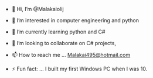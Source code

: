 - 👋 Hi, I’m @Malakaiolij
- 👀 I’m interested in computer engineering and python
- 🌱 I’m currently learning python and C#
- 💞️ I’m looking to collaborate on C# projects,
- 📫 How to reach me ... Malakai495@hotmail.com
  
- ⚡ Fun fact: ... I built my first Windows PC when I was 10. 

<!---
Malakaiolij/Malakaiolij is a ✨ special ✨ repository because its `README.md` (this file) appears on your GitHub profile.
You can click the Preview link to take a look at your changes.
--->
